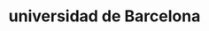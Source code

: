 ---
title: "universidad de Barcelona"
external_link: "https://www.ub.edu/web/ub/ca/universitat/coronavirus/index.html"
type: "cataluña"
img: "./images/universidades/universidad_de_barcelona.png"
file_title: "Acuerdo Adaptación Enseñanza"
file_link: "https://www.ub.edu/web/ub/galeries/documents/universitat/coronavirus/pla-de-contingencia-20209731.</a><i class='fas fa-external-link-alt'></i>"
---